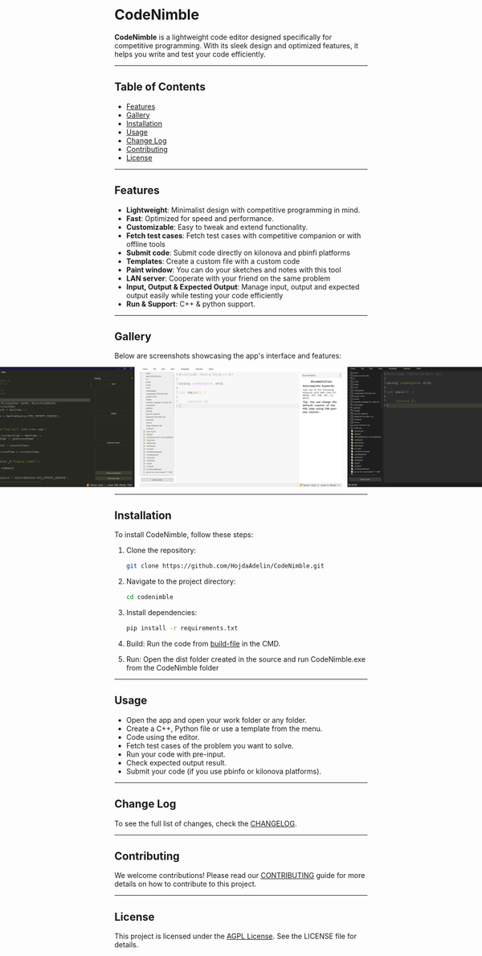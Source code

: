 # CodeNimble

**CodeNimble** is a lightweight code editor designed specifically for competitive programming. With its sleek design and optimized features, it helps you write and test your code efficiently.

---

## Table of Contents
- [Features](#features)
- [Gallery](#gallery)
- [Installation](#installation)
- [Usage](#usage)
- [Change Log](#change-log)
- [Contributing](#contributing)
- [License](#license)

---

## Features
- **Lightweight**: Minimalist design with competitive programming in mind.
- **Fast**: Optimized for speed and performance.
- **Customizable**: Easy to tweak and extend functionality.
- **Fetch test cases**: Fetch test cases with competitive companion or with offline tools 
- **Submit code**: Submit code directly on kilonova and pbinfi platforms
- **Templates**: Create a custom file with a custom code
- **Paint window**: You can do your sketches and notes with this tool
- **LAN server**: Cooperate with your friend on the same problem
- **Input, Output & Expected Output**: Manage input, output and expected output easily while testing your code efficiently
- **Run & Support**: C++ & python support.

---

## Gallery
Below are screenshots showcasing the app's interface and features:

<div style="display: flex; justify-content: center; gap: 10px;">
  <img src="images/ss.png" alt="Screenshot 1" width="80%">
  <img src="images/ss2.png" alt="Screenshot 2" width="80%">
  <img src="images/ss3.png" alt="Screenshot 3" width="80%">
</div>

---

## Installation
To install CodeNimble, follow these steps:
1. Clone the repository:
   ```bash
   git clone https://github.com/HojdaAdelin/CodeNimble.git
   ```
2. Navigate to the project directory:
   ```bash
   cd codenimble
   ```
3. Install dependencies:
   ```bash
   pip install -r requirements.txt
   ```
4. Build:
   Run the code from [build-file](build_info/build.md) in the CMD.

5. Run:
    Open the dist folder created in the source and run CodeNimble.exe from the CodeNimble folder

---

## Usage
- Open the app and open your work folder or any folder.
- Create a C++, Python file or use a template from the menu.
- Code using the editor.
- Fetch test cases of the problem you want to solve.
- Run your code with pre-input.
- Check expected output result.
- Submit your code (if you use pbinfo or kilonova platforms).

---

## Change Log
To see the full list of changes, check the [CHANGELOG](CHANGELOG.md).

---

## Contributing
We welcome contributions! Please read our [CONTRIBUTING](CONTRIBUTING.md) guide for more details on how to contribute to this project.

---

## License
This project is licensed under the [AGPL License](LICENSE). See the LICENSE file for details.
